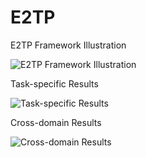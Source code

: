 # E2TP
E2TP Framework Illustration

![E2TP Framework Illustration](https://github.com/mghiasvandm/E2TP/blob/main/E2TP_framework_illustration.png?raw=true)

Task-specific Results

![Task-specific Results](https://github.com/mghiasvandm/E2TP/blob/main/task_specific_results.png?raw=true)

Cross-domain Results

![Cross-domain Results](https://github.com/mghiasvandm/E2TP/blob/main/cross_domain_results.png?raw=true)
